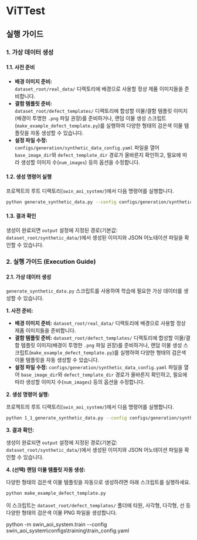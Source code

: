 # ViTTest

## 실행 가이드

### 1. 가상 데이터 생성

#### 1.1. 사전 준비

- **배경 이미지 준비:**  
  `dataset_root/real_data/` 디렉토리에 배경으로 사용할 정상 제품 이미지들을 준비합니다.
- **결함 템플릿 준비:**  
  `dataset_root/defect_templates/` 디렉토리에 합성할 이물/결함 템플릿 이미지(배경이 투명한 `.png` 파일 권장)를 준비하거나, 랜덤 이물 생성 스크립트(`make_example_defect_template.py`)를 실행하여 다양한 형태의 검은색 이물 템플릿을 자동 생성할 수 있습니다.
- **설정 파일 수정:**  
  `configs/generation/synthetic_data_config.yaml` 파일을 열어 `base_image_dir`와 `defect_template_dir` 경로가 올바른지 확인하고, 필요에 따라 생성할 이미지 수(`num_images`) 등의 옵션을 수정합니다.

#### 1.2. 생성 명령어 실행

프로젝트의 루트 디렉토리(`swin_aoi_system/`)에서 다음 명령어를 실행합니다.

```bash
python generate_synthetic_data.py --config configs/generation/synthetic_data_config.yaml
```

#### 1.3. 결과 확인

생성이 완료되면 `output` 설정에 지정된 경로(기본값: `dataset_root/synthetic_data/`)에서 생성된 이미지와 JSON 어노테이션 파일을 확인할 수 있습니다.


### 2. 실행 가이드 (Execution Guide)

#### 2.1. 가상 데이터 생성

`generate_synthetic_data.py` 스크립트를 사용하여 학습에 필요한 가상 데이터를 생성할 수 있습니다.

**1. 사전 준비:**

*   **배경 이미지 준비:** `dataset_root/real_data/` 디렉토리에 배경으로 사용할 정상 제품 이미지들을 준비합니다.
*   **결함 템플릿 준비:** `dataset_root/defect_templates/` 디렉토리에 합성할 이물/결함 템플릿 이미지(배경이 투명한 `.png` 파일 권장)를 준비하거나, 랜덤 이물 생성 스크립트(`make_example_defect_template.py`)를 실행하여 다양한 형태의 검은색 이물 템플릿을 자동 생성할 수 있습니다.
*   **설정 파일 수정:** `configs/generation/synthetic_data_config.yaml` 파일을 열어 `base_image_dir`와 `defect_template_dir` 경로가 올바른지 확인하고, 필요에 따라 생성할 이미지 수(`num_images`) 등의 옵션을 수정합니다.

**2. 생성 명령어 실행:**

프로젝트의 루트 디렉토리(`swin_aoi_system/`)에서 다음 명령어를 실행합니다.

```bash
python 1_1_generate_synthetic_data.py --config configs/generation/synthetic_data_config.yaml
```

**3. 결과 확인:**

생성이 완료되면 `output` 설정에 지정된 경로(기본값: `dataset_root/synthetic_data/`)에서 생성된 이미지와 JSON 어노테이션 파일을 확인할 수 있습니다.

**4. (선택) 랜덤 이물 템플릿 자동 생성:**

다양한 형태의 검은색 이물 템플릿을 자동으로 생성하려면 아래 스크립트를 실행하세요.

```bash
python make_example_defect_template.py
```

이 스크립트는 `dataset_root/defect_templates/` 폴더에 타원, 사각형, 다각형, 선 등 다양한 형태의 검은색 이물 PNG 파일을 생성합니다.

python -m swin_aoi_system.train --config swin_aoi_system\configs\training\train_config.yaml